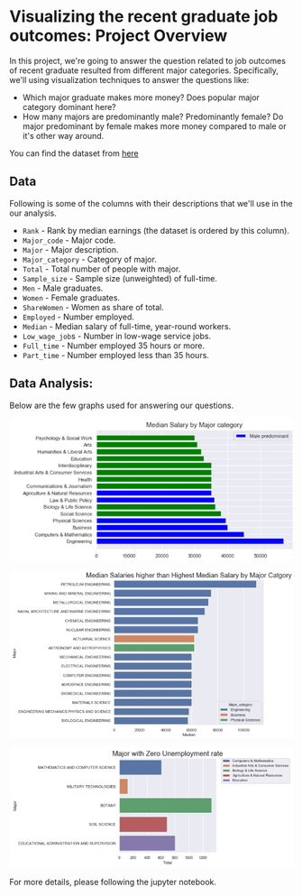 # Visualizing the recent graduate job outcomes: Project Overview


In this project, we're going to answer the question related to job outcomes of recent graduate resulted from different major categories. Specifically, we'll using visualization techniques to answer the questions like:

- Which major graduate makes more money? Does popular major category dominant here?
- How many majors are predominantly male? Predominantly female? Do major predominant by female makes more money compared to male or it's other way around.

You can find the dataset from [here](https://github.com/fivethirtyeight/data/tree/master/college-majors) 
<br/>

## Data

Following is some of the columns with their descriptions that we'll use in the our analysis.

- `Rank` - Rank by median earnings (the dataset is ordered by this column).
- `Major_code` - Major code.
- `Major` - Major description.
- `Major_category` - Category of major.
- `Total` - Total number of people with major.
- `Sample_size` - Sample size (unweighted) of full-time.
- `Men` - Male graduates.
- `Women` - Female graduates.
- `ShareWomen` - Women as share of total.
- `Employed` - Number employed.
- `Median` - Median salary of full-time, year-round workers.
- `Low_wage_job`s - Number in low-wage service jobs.
- `Full_time` - Number employed 35 hours or more.
- `Part_time` - Number employed less than 35 hours.


## Data Analysis:

Below are the few graphs used for answering our questions.

![alt text](https://github.com/Mattobad/Data-Analysis/blob/master/Visualizing-the-recent-graduate-job-outcomes/imgs/MajorBySalary.PNG "Median Salary by Major Category")
<br/>



![alt text](https://github.com/Mattobad/Data-Analysis/blob/master/Visualizing-the-recent-graduate-job-outcomes/imgs/MedianSalaryHigher.PNG "Median Salaries higher than Highest Median Salary by Major Catgory")
<br/>


![alt text](https://github.com/Mattobad/Data-Analysis/blob/master/Visualizing-the-recent-graduate-job-outcomes/imgs/MajorZeroUnemployed.PNG "Major with Zero Unemployment rate")


For more details, please following the jupyter notebook.

